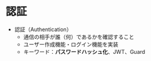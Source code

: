 # 認証

- 認証（Authentication）
  - 通信の相手が誰（何）であるかを確認すること
  - ユーザー作成機能・ログイン機能を実装
  - キーワード：**パスワードハッシュ化**、JWT、Guard